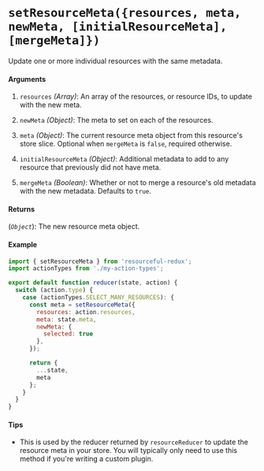 # `setResourceMeta({resources, meta, newMeta, [initialResourceMeta], [mergeMeta]})`

Update one or more individual resources with the same metadata.

#### Arguments

1. `resources` *(Array)*: An array of the resources, or resource IDs, to update
  with the new meta.

1. `newMeta` *(Object)*: The meta to set on each of the resources.

1. `meta` *(Object)*: The current resource meta object from this resource's
  store slice. Optional when `mergeMeta` is `false`, required otherwise.

1. `initialResourceMeta` *(Object)*: Additional metadata to add to any resource
  that previously did not have meta.

1. `mergeMeta` *(Boolean)*: Whether or not to merge a resource's old metadata
  with the new metadata. Defaults to `true`.

#### Returns

(*`Object`*): The new resource meta object.

#### Example

```js
import { setResourceMeta } from 'resourceful-redux';
import actionTypes from './my-action-types';

export default function reducer(state, action) {
  switch (action.type) {
    case (actionTypes.SELECT_MANY_RESOURCES): {
      const meta = setResourceMeta({
        resources: action.resources,
        meta: state.meta,
        newMeta: {
          selected: true
        },
      });

      return {
        ...state,
        meta
      };
    }
  }
}
```

#### Tips

- This is used by the reducer returned by `resourceReducer` to update the
  resource meta in your store. You will typically only need to use this method if you're writing a custom plugin.
